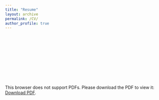 ```yaml
---
title: "Resume"
layout: archive
permalink: /CV/
author_profile: true
---
```


<object data="https:///ziw.mit.edu/pub/ZIW_resume.pdf" type="application/pdf" width="100%" height="100%">
    <embed src="https:///ziw.mit.edu/pub/ZIW_resume.pdf">
        <p>This browser does not support PDFs. Please download the PDF to view it: <a href="https:///ziw.mit.edu/pub/ZIW_resume.pdf">Download PDF</a>.</p>
    </embed>
</object>